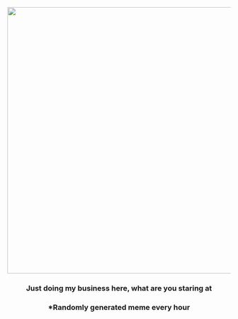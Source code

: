 <p align="center">
        <img src="https://i.redd.it/wcu1i4ug49f91.gif" width="600" height="600">
        </p>
        <h3 align="center">Just doing my business here, what are you staring at</h3>
        <h3 align="center">*Randomly generated meme every hour</h3>
    